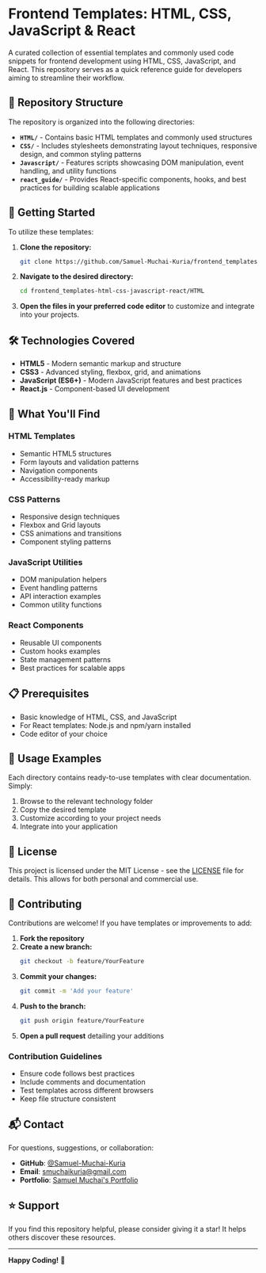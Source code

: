 # Frontend Templates: HTML, CSS, JavaScript & React

A curated collection of essential templates and commonly used code snippets for frontend development using HTML, CSS, JavaScript, and React. This repository serves as a quick reference guide for developers aiming to streamline their workflow.

## 📁 Repository Structure

The repository is organized into the following directories:

- **`HTML/`** - Contains basic HTML templates and commonly used structures
- **`CSS/`** - Includes stylesheets demonstrating layout techniques, responsive design, and common styling patterns
- **`Javascript/`** - Features scripts showcasing DOM manipulation, event handling, and utility functions
- **`react_guide/`** - Provides React-specific components, hooks, and best practices for building scalable applications

## 🚀 Getting Started

To utilize these templates:

1. **Clone the repository:**
   ```bash
   git clone https://github.com/Samuel-Muchai-Kuria/frontend_templates-html-css-javascript-react.git
   ```

2. **Navigate to the desired directory:**
   ```bash
   cd frontend_templates-html-css-javascript-react/HTML
   ```

3. **Open the files in your preferred code editor** to customize and integrate into your projects.

## 🛠️ Technologies Covered

- **HTML5** - Modern semantic markup and structure
- **CSS3** - Advanced styling, flexbox, grid, and animations
- **JavaScript (ES6+)** - Modern JavaScript features and best practices
- **React.js** - Component-based UI development

## 🎯 What You'll Find

### HTML Templates
- Semantic HTML5 structures
- Form layouts and validation patterns
- Navigation components
- Accessibility-ready markup

### CSS Patterns
- Responsive design techniques
- Flexbox and Grid layouts
- CSS animations and transitions
- Component styling patterns

### JavaScript Utilities
- DOM manipulation helpers
- Event handling patterns
- API interaction examples
- Common utility functions

### React Components
- Reusable UI components
- Custom hooks examples
- State management patterns
- Best practices for scalable apps

## 📋 Prerequisites

- Basic knowledge of HTML, CSS, and JavaScript
- For React templates: Node.js and npm/yarn installed
- Code editor of your choice

## 🔧 Usage Examples

Each directory contains ready-to-use templates with clear documentation. Simply:

1. Browse to the relevant technology folder
2. Copy the desired template
3. Customize according to your project needs
4. Integrate into your application

## 📄 License

This project is licensed under the MIT License - see the [LICENSE](LICENSE) file for details. This allows for both personal and commercial use.

## 🤝 Contributing

Contributions are welcome! If you have templates or improvements to add:

1. **Fork the repository**
2. **Create a new branch:**
   ```bash
   git checkout -b feature/YourFeature
   ```
3. **Commit your changes:**
   ```bash
   git commit -m 'Add your feature'
   ```
4. **Push to the branch:**
   ```bash
   git push origin feature/YourFeature
   ```
5. **Open a pull request** detailing your additions

### Contribution Guidelines

- Ensure code follows best practices
- Include comments and documentation
- Test templates across different browsers
- Keep file structure consistent

## 📬 Contact

For questions, suggestions, or collaboration:

- **GitHub**: [@Samuel-Muchai-Kuria](https://github.com/Samuel-Muchai-Kuria)
- **Email**: smuchaikuria@gmail.com
- **Portfolio**: [Samuel Muchai's Portfolio](https://github.com/Samuel-Muchai-Kuria)

## ⭐ Support

If you find this repository helpful, please consider giving it a star! It helps others discover these resources.

---

**Happy Coding!** 🚀